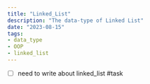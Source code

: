 ```yaml
---
title: "Linked_List"
description: "The data-type of Linked List"
date: "2023-08-15"
tags:
- data_type
- OOP
- linked_list
---
```





- [ ] need to write about linked_list #task 

